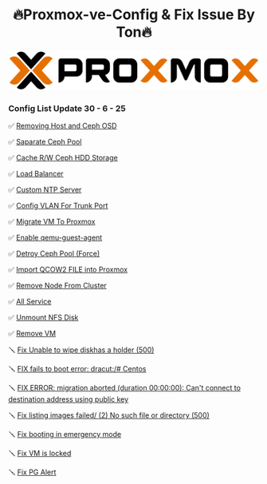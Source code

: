 <h1 align="center">🔥Proxmox-ve-Config & Fix Issue  By Ton🔥</h1>

<img src= proxmox.png/>

### Config List Update 30 - 6 - 25

✅ [Removing Host and Ceph OSD](config/Removing%20Host%20and%20Ceph%20OSD.md)

✅ [Saparate Ceph Pool](config/saparate%20ceph%20pool.md)

✅ [Cache R/W Ceph HDD Storage](config/cacheforceph.md)

✅ [Load Balancer](loadbalance.md)

✅ [Custom NTP Server](Custom%20NTP%20Servers.md)

✅ [Config VLAN For Trunk Port](Config%20VLAN.md)

✅ [Migrate VM To Proxmox](Migrate%20VM%20to%20Proxmox.md)

✅ [Enable qemu-guest-agent](Enable%20qemu-guest-agent.md)

✅ [Detroy Ceph Pool (Force)](Detroy%20Ceph%20Pool%20(Force).md)

✅ [Import QCOW2 FILE into Proxmox](Import%20QCOW2%20FILE%20into%20Proxmox.md)

✅ [Remove Node From Cluster](Removing%20the%20Node.md)

✅ [All Service](all%20service.md)

✅ [Unmount NFS Disk](Unmount%20an%20%20NFS.md)

✅ [Remove VM](remove%20vm.md)

🪛 [Fix Unable to wipe diskhas a holder (500)](Fix%20Unable%20to%20wipe%20diskhas%20a%20holder%20(500).md)

🪛 [FIX fails to boot error: dracut:/# Centos](Fix%20fails%20to%20boot%20error%3A%20dracut%3A%20Centos.md)

🪛 [FIX ERROR: migration aborted (duration 00:00:00): Can't connect to destination address using public key](Can't%20connect%20to%20destination%20address%20using%20public%20key.md)

🪛 [Fix listing images failed/ (2) No such file or directory (500)](Fix%20listing%20images%20failed.md)

🪛 [Fix booting in emergency mode](Fix%20booting%20in%20emergency%20mode.md)

🪛 [Fix VM is locked ](Fix%20VM%20has%20locked.md)

🪛 [Fix PG Alert](Fix%20PG%20Alert%20.md)








